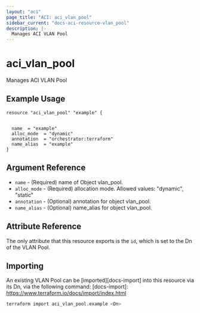 ```yaml
---
layout: "aci"
page_title: "ACI: aci_vlan_pool"
sidebar_current: "docs-aci-resource-vlan_pool"
description: |-
  Manages ACI VLAN Pool
---
```


# aci_vlan_pool #

Manages ACI VLAN Pool

## Example Usage ##

```hcl
resource "aci_vlan_pool" "example" {


  name  = "example"
  alloc_mode  = "dynamic"
  annotation  = "orchestrator:terraform"
  name_alias  = "example"
}
```

## Argument Reference ##

* `name` - (Required) name of Object vlan_pool.
* `alloc_mode` - (Required) allocation mode.  Allowed values: "dynamic", "static"
* `annotation` - (Optional) annotation for object vlan_pool.
* `name_alias` - (Optional) name_alias for object vlan_pool.

## Attribute Reference ##

The only attribute that this resource exports is the `id`, which is set to the
Dn of the VLAN Pool.

## Importing ##

An existing VLAN Pool can be [imported][docs-import] into this resource via its Dn, via the following command:
[docs-import]: <https://www.terraform.io/docs/import/index.html>

```bash
terraform import aci_vlan_pool.example <Dn>
```
